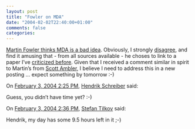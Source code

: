 ```yaml
---
layout: post
title: "Fowler on MDA"
date: "2004-02-02T22:40:00+01:00"
comments: false
categories: 
---
```


<p><a href="http://martinfowler.com/bliki/ModelDrivenArchitecture.html">Martin Fowler thinks MDA is a bad idea</a>. Obviously, I strongly <a href="/blog/st/archives/000177.html">disagree</a>, and find it amusing that - from all sources available - he choses to link to a paper I&#8217;ve <a href="/blog/st/archives/000528.html">criticized before</a>. Given that I received a comment similar in spirit to Martin&#8217;s from <a href="http://www.innoq.org/movabletype/mt-comments.cgi?__mode=red&#38;id=309">Scott Ambler</a>, I believe I need to address this in a new posting &#8230; expect something by tomorrow :-)</p>

<section class="comments">

<div class="comment" id="comment-199">
On <a href="#comment-199" title="Permalink to this comment">February  3, 2004  2:25 PM</a>, <a href="http://www.tagtraum.com/" title="http://www.tagtraum.com/" rel="nofollow">Hendrik Schreiber</a>
said:
<p>Guess, you didn&#8217;t have time yet? :-)</p>


<div class="comment" id="comment-200">
On <a href="#comment-200" title="Permalink to this comment">February  3, 2004  2:36 PM</a>, <a href="/en/staff/st/">Stefan Tilkov</a>
said:
<p>Hendrik, my day has some 9.5 hours left in it ;-)</p>


</section>

